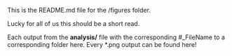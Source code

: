 This is the README.md file for the /figures folder. 

Lucky for all of us this should be a short read. 

Each output from the **analysis/** file with the corresponding #_FileName to a corresponding folder here. Every *.png output can be found here! 
